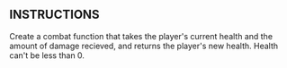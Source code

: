 ## INSTRUCTIONS

Create a combat function that takes the player's current health and the amount of damage recieved, and returns the player's new health. 
Health can't be less than 0.